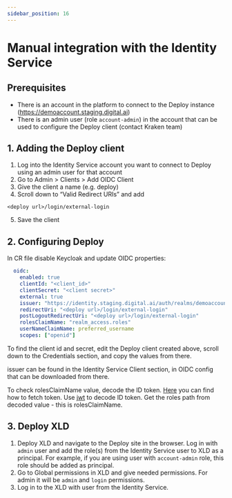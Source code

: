 ```yaml
---
sidebar_position: 16
---
```


#  Manual integration with the Identity Service

## Prerequisites
- There is an account in the platform to connect to the Deploy instance (https://demoaccount.staging.digital.ai)
- There is an admin user (role `account-admin`) in the account that can be used to configure the Deploy client (contact Kraken team)

## 1. Adding the Deploy client
1. Log into the Identity Service account you want to connect to Deploy using an admin user for that account
2. Go to Admin > Clients > Add OIDC Client
3. Give the client a name (e.g. deploy)
4. Scroll down to “Valid Redirect URIs” and add
```text
<deploy url>/login/external-login
```
5. Save the client

## 2. Configuring Deploy
In CR file disable Keycloak and update OIDC properties:
```yaml
  oidc:
    enabled: true
    clientId: "<client_id>"
    clientSecret: "<client secret>"
    external: true
    issuer: "https://identity.staging.digital.ai/auth/realms/demoaccount"
    redirectUri: "<deploy url>/login/external-login"
    postLogoutRedirectUri: "<deploy url>/login/external-login"
    rolesClaimName: "realm_access.roles"
    userNameClaimName: preferred_username
    scopes: ["openid"]
```
To find the client id and secret, edit the Deploy client created above, scroll down to the Credentials section, and copy the values from there.

issuer can be found in the Identity Service Client section, in OIDC config that can be downloaded from there.

To check rolesClaimName value, decode the ID token.
[Here](https://docs.xebialabs.com/v.22.2/deploy/concept/deploy-oidc-with-keycloak/#test-public-rest-apis) you can find how to fetch token.
Use [jwt](https://jwt.io/) to decode ID token. Get the roles path from decoded value - this is rolesClaimName.

## 3. Deploy XLD
1. Deploy XLD and navigate to the Deploy site in the browser. Log in with `admin` user and add the role(s) from the Identity Service user to XLD as a principal. For example, if you are using user with `account-admin` role, this role should be added as principal. 
2. Go to Global permissions in XLD and give needed permissions. For admin it will be `admin` and `login` permissions.
2. Log in to the XLD with user from the Identity Service.
